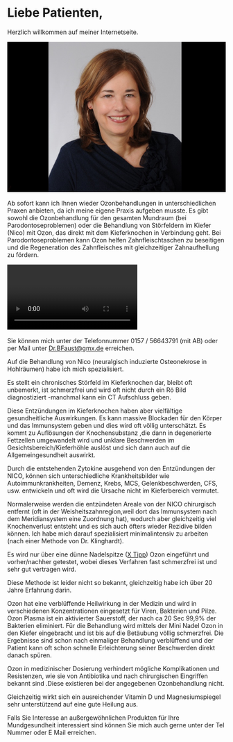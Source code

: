 # Liebe Patienten,

Herzlich willkommen auf meiner Internetseite.

![Dr. Beate Faust](/assets/images/thumb/headshot.jpg)

Ab sofort kann ich Ihnen wieder Ozonbehandlungen in unterschiedlichen
Praxen anbieten, da ich meine eigene Praxis aufgeben musste. Es gibt
sowohl die Ozonbehandlung für den gesamten Mundraum (bei
Parodontoseproblemen) oder die Behandlung von Störfeldern im
Kiefer (Nico) mit Ozon, das direkt mit dem Kieferknochen in Verbindung
geht. Bei Parodontoseproblemen kann Ozon helfen Zahnfleischtaschen zu
beseitigen und die Regeneration des Zahnfleisches mit gleichzeitiger
Zahnaufhellung zu fördern.

<video src="/assets/movies/ozontherapie.mp4" controls="true" preload="true">
  Ihr Browser unterstützt leider kein HTML5 video element.
</video>

Sie können mich unter der Telefonnummer 0157 / 56643791 (mit AB) oder per
Mail unter Dr.BFaust@gmx.de erreichen.

Auf die Behandlung von Nico (neuralgisch induzierte Osteonekrose in
Hohlräumen) habe ich mich spezialisiert.

Es stellt ein chronisches Störfeld im Kieferknochen dar, bleibt oft
unbemerkt, ist schmerzfrei und wird oft nicht durch ein Rö Bild
diagnostiziert -manchmal kann ein CT Aufschluss geben.

Diese Entzündungen im Kieferknochen haben aber vielfältige
gesundheitliche Auswirkungen. Es kann massive Blockaden für den Körper
und das Immunsystem geben und dies wird oft völlig unterschätzt. Es
kommt zu Auflösungen der Knochensubstanz ,die dann in degenerierte
Fettzellen umgewandelt wird und unklare Beschwerden im
Gesichtsbereich/Kieferhöhle auslöst und sich dann auch auf die
Allgemeingesundheit auswirkt.

Durch die entstehenden Zytokine ausgehend von den Entzündungen der NICO,
können sich unterschiedliche Krankheitsbilder wie Autoimmunkrankheiten,
Demenz, Krebs, MCS, Gelenkbeschwerden, CFS, usw. entwickeln und oft wird
die Ursache nicht im Kieferbereich vermutet.

Normalerweise werden die entzündeten Areale von der NICO chirurgisch
entfernt (oft in der Weisheitszahnregion,weil dort das Immunsystem nach
dem Meridiansystem eine Zuordnung hat), wodurch aber gleichzeitig viel
Knochenverlust entsteht und es sich auch öfters wieder Rezidive bilden
können. Ich habe mich darauf spezialisiert minimalintensiv zu arbeiten
(nach einer Methode von Dr. Klinghardt).

Es wird nur über eine dünne Nadelspitze ([X Tipp][x-tipp]) Ozon eingeführt und
vorher/nachher getestet, wobei dieses Verfahren fast schmerzfrei ist und
sehr gut vertragen wird.

Diese Methode ist leider nicht so bekannt, gleichzeitig habe ich über 20
Jahre Erfahrung darin.

Ozon hat eine verblüffende Heilwirkung in der Medizin und wird in
verschiedenen Konzentrationen eingesetzt für Viren, Bakterien und Pilze.
Ozon Plasma ist ein aktivierter Sauerstoff, der nach ca 20 Sec 99,9% der
Bakterien eliminiert. Für die Behandlung wird mittels der Mini Nadel
Ozon in den Kiefer eingebracht und ist bis auf die Betäubung völlig
schmerzfrei. Die Ergebnisse sind schon nach einmaliger Behandlung
verblüffend und der Patient kann oft schon schnelle Erleichterung
seiner Beschwerden direkt danach spüren.

Ozon in medizinischer Dosierung verhindert mögliche Komplikationen und
Resistenzen, wie sie von Antibiotika und nach chirurgischen Eingriffen
bekannt sind .Diese existieren bei der angegebenen Ozonbehandlung nicht.

Gleichzeitig wirkt sich ein ausreichender Vitamin D und Magnesiumspiegel
sehr unterstützend auf eine gute Heilung aus.

Falls Sie Interesse an außergewöhnlichen Produkten für Ihre
Mundgesundheit interessiert sind können Sie mich auch gerne unter der
Tel Nummer oder E Mail erreichen.

[x-tipp]: /assets/images/full/x-tipp.jpg
